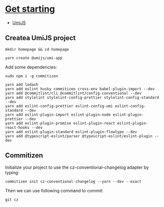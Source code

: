 # [Get starting](https://www.bilibili.com/video/BV1LQ4y1y7Q7)

- [UmiJS](https://umijs.org/zh-CN)




## Createa UmiJS project
``` shell
mkdir homepage && cd homepage

yarn create @umijs/umi-app
```

Add some dependencies:

``` shell
sudo npm i -g commitizen

yarn add lodash
yarn add eslint husky commitizen cross-env babel-plugin-import --dev
yarn add @commitlint/cli @commitlint/config-conventional --dev
yarn add stylelint stylelint-config-prettier stylelint-config-standard --dev
yarn add eslint-config-prettier eslint-config-umi eslint-config-standard --dev
yarn add eslint-plugin-import eslint-plugin-node eslint-plugin-prettier --dev
yarn add eslint-plugin-promise eslint-plugin-react eslint-plugin-react-hooks --dev
yarn add eslint-plugin-standard eslint-plugin-flowtype --dev
yarn add @typescript-eslint/parser @typescript-eslint/eslint-plugin --dev
```

## Commitizen
Initialize your project to use the cz-conventional-changelog adapter by typing:

``` shell
commitizen init cz-conventional-changelog --yarn --dev --exact
```

Then we can use following command to commit:

``` shell
git cz
```